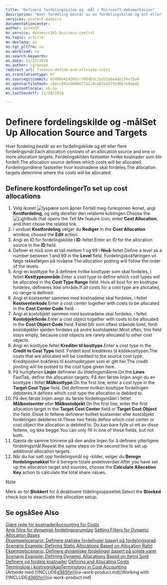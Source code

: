 ```yaml
---
title: "Definere fordelingskilde og -mål | Microsoft-dokumentasjon"
description: "Hver fordeling består av en fordelingskilde og ett eller flere fordelingsmål. Fordelingskilden fastsetter hvilke kostnader som blir fordelt. Fordelingsmålene fastsetter hvor kostnadene skal fordeles."
services: project-madeira
documentationcenter: 
author: SorenGP
ms.service: dynamics365-business-central
ms.topic: article
ms.devlang: na
ms.tgt_pltfrm: na
ms.workload: na
ms.search.keywords: 
ms.date: 11/13/2018
ms.author: sgroespe
redirect_url: finance-define-and-allocate-costs
ms.translationtype: HT
ms.sourcegitcommit: 67400e424305cc705db5c1bd52a8e4de17ecc5a9
ms.openlocfilehash: c8ecc941cb096677a2c0ca03aa575196b3e9ab4b
ms.contentlocale: nb-no
ms.lasthandoff: 11/20/2018

---
```

# <a name="set-up-allocation-source-and-targets"></a><span data-ttu-id="f79ef-105">Definere fordelingskilde og -mål</span><span class="sxs-lookup"><span data-stu-id="f79ef-105">Set Up Allocation Source and Targets</span></span>
<span data-ttu-id="f79ef-106">Hver fordeling består av en fordelingskilde og ett eller flere fordelingsmål.</span><span class="sxs-lookup"><span data-stu-id="f79ef-106">Each allocation consists of an allocation source and one or more allocation targets.</span></span> <span data-ttu-id="f79ef-107">Fordelingskilden fastsetter hvilke kostnader som blir fordelt.</span><span class="sxs-lookup"><span data-stu-id="f79ef-107">The allocation source defines which costs will be allocated.</span></span> <span data-ttu-id="f79ef-108">Fordelingsmålene fastsetter hvor kostnadene skal fordeles.</span><span class="sxs-lookup"><span data-stu-id="f79ef-108">The allocation targets determine where the costs will be allocated.</span></span>  

## <a name="to-set-up-cost-allocations"></a><span data-ttu-id="f79ef-109">Definere kostfordelinger</span><span class="sxs-lookup"><span data-stu-id="f79ef-109">To set up cost allocations</span></span>  
1.  <span data-ttu-id="f79ef-110">Velg ikonet ![lyspære som åpner Fortell meg-funksjonen](media/ui-search/search_small.png "Fortell hva du vil gjøre") ikonet, angi **Kostfordeling**, og velg deretter den relaterte koblingen.</span><span class="sxs-lookup"><span data-stu-id="f79ef-110">Choose the ![Lightbulb that opens the Tell Me feature](media/ui-search/search_small.png "Tell me what you want to do") icon, enter **Cost Allocation**, and then chose the related link.</span></span>  
2.  <span data-ttu-id="f79ef-111">I vinduet **Kostfordeling** velger du **Rediger**.</span><span class="sxs-lookup"><span data-stu-id="f79ef-111">In the **Cost Allocation** window, choose the **Edit** action.</span></span>  
3.  <span data-ttu-id="f79ef-112">Angi en ID for fordelingskilde i **ID**-feltet.</span><span class="sxs-lookup"><span data-stu-id="f79ef-112">Enter an ID for the allocation source in the **ID** field.</span></span>  
4.  <span data-ttu-id="f79ef-113">Definer et nivå som et tall mellom 1 og 99 i **Nivå**-feltet.</span><span class="sxs-lookup"><span data-stu-id="f79ef-113">Define a level as a number between 1 and 99 in the **Level** field.</span></span> <span data-ttu-id="f79ef-114">Fordelingsbokføringen vil følge rekkefølgen på nivåene.</span><span class="sxs-lookup"><span data-stu-id="f79ef-114">The allocation posting will follow the order of the levels.</span></span>  
5.  <span data-ttu-id="f79ef-115">Angi en kosttype for å definere hvilke kosttyper som skal fordeles, i feltet **Kosttypeområde**.</span><span class="sxs-lookup"><span data-stu-id="f79ef-115">Enter a cost type to define which cost types will be allocated in the **Cost Type Range** field.</span></span> <span data-ttu-id="f79ef-116">Hvis all kost for en kosttype fordeles, defineres ikke område.</span><span class="sxs-lookup"><span data-stu-id="f79ef-116">If all costs for a cost type are allocated, no range is defined.</span></span>  
6.  <span data-ttu-id="f79ef-117">Angi et kostsenter sammen med kostnadene skal fordeles, i feltet **Kostsenterkode**.</span><span class="sxs-lookup"><span data-stu-id="f79ef-117">Enter a cost center together with costs to be allocated in the **Cost Center Code** field.</span></span>  
7.  <span data-ttu-id="f79ef-118">Angi et kostobjekt sammen med kostnadene skal fordeles, i feltet **Kostobjektkode**.</span><span class="sxs-lookup"><span data-stu-id="f79ef-118">Enter a cost object together with costs to be allocated in the **Cost Object Code** field.</span></span> <span data-ttu-id="f79ef-119">Feltet blir som oftest stående tomt, fordi kostobjekter sjelden fordeles på andre kostobjekter.</span><span class="sxs-lookup"><span data-stu-id="f79ef-119">Most often, this field stays empty, because cost objects are rarely allocated to other cost objects.</span></span>  
8.  <span data-ttu-id="f79ef-120">Angi en kosttype feltet **Krediter til kosttype**.</span><span class="sxs-lookup"><span data-stu-id="f79ef-120">Enter a cost type in the **Credit to Cost Type** field.</span></span> <span data-ttu-id="f79ef-121">Fordelt kost krediteres til kildekosttypen.</span><span class="sxs-lookup"><span data-stu-id="f79ef-121">The costs that are allocated will be credited to the source cost type.</span></span> <span data-ttu-id="f79ef-122">Kreditposten bokføres til kostnadstypen som er gitt her.</span><span class="sxs-lookup"><span data-stu-id="f79ef-122">The credit posting will be posted to the cost type given here.</span></span>  
9. <span data-ttu-id="f79ef-123">På hurtigfanen **Linjer** definerer du tildelingsmålene.</span><span class="sxs-lookup"><span data-stu-id="f79ef-123">On the **Lines** FastTab, define the allocation targets.</span></span> <span data-ttu-id="f79ef-124">På den første linjen angir du en kosttype i feltet **Målkosttype**.</span><span class="sxs-lookup"><span data-stu-id="f79ef-124">On the first line, enter a cost type in the **Target Cost Type** field.</span></span> <span data-ttu-id="f79ef-125">Det definerer hvilken kosttype fordelingen debiteres.</span><span class="sxs-lookup"><span data-stu-id="f79ef-125">It defines which cost type the allocation is debited to.</span></span>  
10. <span data-ttu-id="f79ef-126">På den første linjen angir du første fordelingsmålet i feltet **Målkostsenter** eller **Målkostobjekt**.</span><span class="sxs-lookup"><span data-stu-id="f79ef-126">On the first line, enter the first allocation target in the **Target Cost Center** field or **Target Cost Object** the field.</span></span> <span data-ttu-id="f79ef-127">Disse to feltene definerer hvilket kostsenter eller kostobjekt fordelingen debiteres til.</span><span class="sxs-lookup"><span data-stu-id="f79ef-127">These two fields define which cost center or cost object the allocation is debited to.</span></span> <span data-ttu-id="f79ef-128">Du kan bare fylle ut ett av disse feltene, og ikke begge.</span><span class="sxs-lookup"><span data-stu-id="f79ef-128">You can only fill in one of these fields, but not both.</span></span>  
11. <span data-ttu-id="f79ef-129">Gjenta de samme trinnene på den andre linjen for å definere ytterligere fordelingsmål.</span><span class="sxs-lookup"><span data-stu-id="f79ef-129">Repeat the same steps on the second line to set up additional allocation targets.</span></span>  
12. <span data-ttu-id="f79ef-130">Når du har satt opp fordelingsmål og -kilder, velger du **Beregn fordelingsnøkkel** for å beregne totale andelsverdier.</span><span class="sxs-lookup"><span data-stu-id="f79ef-130">After you have set up the allocation target and sources, choose the **Calculate Allocation Key** action to calculate the total share values.</span></span>  

> [!NOTE]  
>  <span data-ttu-id="f79ef-131">Merk av for **Blokkert** for å deaktivere tildelingsoppsettet.</span><span class="sxs-lookup"><span data-stu-id="f79ef-131">Select the **Blocked** check box to deactivate the allocation setup.</span></span>  

## <a name="see-also"></a><span data-ttu-id="f79ef-132">Se også</span><span class="sxs-lookup"><span data-stu-id="f79ef-132">See Also</span></span>  
[<span data-ttu-id="f79ef-133">Gjøre rede for kostnader</span><span class="sxs-lookup"><span data-stu-id="f79ef-133">Accounting for Costs</span></span>](finance-manage-cost-accounting.md)  
 <span data-ttu-id="f79ef-134">[Angi filtre for dynamisk fordelingsgrunnlag](finance-setting-filters-for-dynamic-allocation-bases.md) </span><span class="sxs-lookup"><span data-stu-id="f79ef-134">[Setting Filters for Dynamic Allocation Bases](finance-setting-filters-for-dynamic-allocation-bases.md) </span></span>  
 <span data-ttu-id="f79ef-135">[Eksempelscenario: Definere statiske fordelinger basert på fordelingsgrad](finance-scenario-example-defining-static-allocations-based-on-allocation-ratio.md) </span><span class="sxs-lookup"><span data-stu-id="f79ef-135">[Scenario Example: Defining Static Allocations Based on Allocation Ratio](finance-scenario-example-defining-static-allocations-based-on-allocation-ratio.md) </span></span>  
 <span data-ttu-id="f79ef-136">[Eksempelscenario: Definere dynamiske fordelinger basert på solgte varer](finance-scenario-example-defining-dynamic-allocations-based-on-items-sold.md) </span><span class="sxs-lookup"><span data-stu-id="f79ef-136">[Scenario Example: Defining Dynamic Allocations Based on Items Sold](finance-scenario-example-defining-dynamic-allocations-based-on-items-sold.md) </span></span>  
 <span data-ttu-id="f79ef-137">[Definere og fordele kostnader](finance-define-and-allocate-costs.md) </span><span class="sxs-lookup"><span data-stu-id="f79ef-137">[Defining and Allocating Costs](finance-define-and-allocate-costs.md) </span></span>  
 [<span data-ttu-id="f79ef-138">Terminologi i kostregnskap</span><span class="sxs-lookup"><span data-stu-id="f79ef-138">Terminology in Cost Accounting</span></span>](finance-terminology-in-cost-accounting.md)  
 <span data-ttu-id="f79ef-139">[Arbeide med [!INCLUDE[d365fin](includes/d365fin_md.md)]](ui-work-product.md)</span><span class="sxs-lookup"><span data-stu-id="f79ef-139">[Working with [!INCLUDE[d365fin](includes/d365fin_md.md)]](ui-work-product.md)</span></span>


